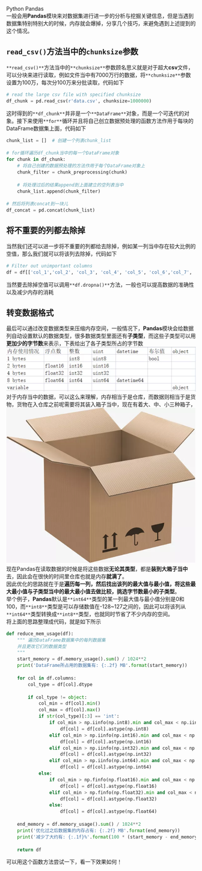 Python Pandas<br />一般会用**Pandas**模块来对数据集进行进一步的分析与挖掘关键信息，但是当遇到数据集特别特别大的时候，内存就会爆掉，分享几个技巧，来避免遇到上述提到的这个情况。
<a name="HGZta"></a>
## `read_csv()`方法当中的`chunksize`参数
`**read_csv()**`方法当中的`**chunksize**`参数顾名思义就是对于超大**csv**文件，可以分块来进行读取，例如文件当中有7000万行的数据，将`**chunksize**`参数设置为100万，每次分100万来分批读取，代码如下
```python
# read the large csv file with specified chunksize 
df_chunk = pd.read_csv(r'data.csv', chunksize=1000000)
```
这时得到的`**df_chunk**`并非是一个`**DataFrame**`对象，而是一个可迭代的对象。接下来使用`**for**`循环并且将自己创立数据预处理的函数方法作用于每块的DataFrame数据集上面，代码如下
```python
chunk_list = []  # 创建一个列表chunk_list 

# for循环遍历df_chunk当中的每一个DataFrame对象
for chunk in df_chunk:  
    # 将自己创建的数据预处理的方法作用于每个DataFrame对象上
    chunk_filter = chunk_preprocessing(chunk)
    
    # 将处理过后的结果append到上面建立的空列表当中
    chunk_list.append(chunk_filter)
    
# 然后将列表concat到一块儿
df_concat = pd.concat(chunk_list)
```
<a name="uLSTz"></a>
## 将不重要的列都去除掉
当然我们还可以进一步将不重要的列都给去除掉，例如某一列当中存在较大比例的空值，那么我们就可以将该列去除掉，代码如下
```python
# Filter out unimportant columns
df = df[['col_1','col_2', 'col_3', 'col_4', 'col_5', 'col_6','col_7', 'col_8', 'col_9', 'col_10']]
```
当然要去除掉空值可以调用`**df.dropna()**`方法，一般也可以提高数据的准确性以及减少内存的消耗
<a name="KfhDO"></a>
## 转变数据格式
最后可以通过改变数据类型来压缩内存空间，一般情况下，**Pandas**模块会给数据列自动设置默认的数据类型，很多数据类型里面还有**子类型**，而这些子类型可以用**更加少的字节数**来表示，下表给出了各子类型所占的字节数<br />![](./img/1639374520373-589758b0-7881-442c-8799-a3d729e9b80e.webp)<br />对于内存当中的数据，可以这么来理解，内存相当于是仓库，而数据则相当于是货物，货物在入仓库之前呢需要将其装入箱子当中，现在有着大、中、小三种箱子，<br />![](./img/1639374519167-2ec7a19e-fff0-4475-8d02-63aa7fbde544.webp)<br />现在Pandas在读取数据的时候是将这些数据**无论其类型**，都是**装到大箱子当中**去，因此会在很快的时间里仓库也就是内存**就满了**。<br />因此优化的思路就在于是**遍历每一列，然后找出该列的最大值与最小值，将这些最大最小值与子类型当中的最大最小值去做比较，挑选字节数最小的子类型**。<br />举个例子，**Pandas**默认是`**int64**`类型的某一列最大值与最小值分别是0和100，而`**int8**`类型是可以存储数值在-128~127之间的，因此可以将该列从`**int64**`类型转换成`**int8**`类型，也就同时节省了不少内存的空间。<br />将上面的思路整理成代码，就是如下所示
```python
def reduce_mem_usage(df):
    """ 遍历DataFrame数据集中的每列数据集
    并且更改它们的数据类型        
    """
    start_memory = df.memory_usage().sum() / 1024**2
    print('DataFrame所占用的数据集有: {:.2f} MB'.format(start_memory))

    for col in df.columns:
        col_type = df[col].dtype

        if col_type != object:
            col_min = df[col].min()
            col_max = df[col].max()
            if str(col_type)[:3] == 'int':
                if col_min > np.iinfo(np.int8).min and col_max < np.iinfo(np.int8).max:
                    df[col] = df[col].astype(np.int8)
                elif col_min > np.iinfo(np.int16).min and col_max < np.iinfo(np.int16).max:
                    df[col] = df[col].astype(np.int16)
                elif col_min > np.iinfo(np.int32).min and col_max < np.iinfo(np.int32).max:
                    df[col] = df[col].astype(np.int32)
                elif col_min > np.iinfo(np.int64).min and col_max < np.iinfo(np.int64).max:
                    df[col] = df[col].astype(np.int64)  
            else:
                if col_min > np.finfo(np.float16).min and col_max < np.finfo(np.float16).max:
                    df[col] = df[col].astype(np.float16)
                elif col_min > np.finfo(np.float32).min and col_max < np.finfo(np.float32).max:
                    df[col] = df[col].astype(np.float32)
                else:
                    df[col] = df[col].astype(np.float64)

    end_memory = df.memory_usage().sum() / 1024**2
    print('优化过之后数据集的内存占有: {:.2f} MB'.format(end_memory))
    print('减少了大约有: {:.1f}%'.format(100 * (start_memory - end_memory) / start_memory))

    return df
```
可以用这个函数方法尝试一下，看一下效果如何！
